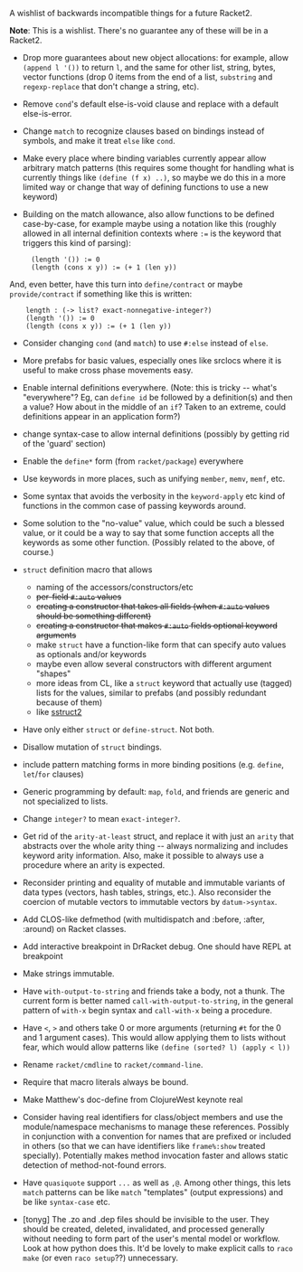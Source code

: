 A wishlist of backwards incompatible things for a future Racket2.

**Note**: This is a wishlist. There's no guarantee any of these will be in a Racket2.

* Drop more guarantees about new object allocations: for example, allow `(append l '())` to return `l`,
  and the same for other list, string, bytes, vector functions (drop 0 items from the end of a list,
  `substring` and `regexp-replace` that don't change a string, etc).

* Remove `cond`'s default else-is-void clause and replace with a default else-is-error.

* Change `match` to recognize clauses based on bindings instead of symbols, and make
  it treat `else` like `cond`.

* Make every place where binding variables currently appear allow arbitrary match patterns (this requires some thought for handling what is currently things like `(define (f x) ..)`, so maybe we do this in a more limited way or change that way of defining functions to use a new keyword)

* Building on the match allowance, also allow functions to be defined case-by-case, for example maybe using a notation like this (roughly allowed in all internal definition contexts where `:=` is the keyword that triggers this kind of parsing):

        (length '()) := 0
        (length (cons x y)) := (+ 1 (len y))

And, even better, have this turn into `define/contract` or maybe `provide/contract` if something like this is written:

        length : (-> list? exact-nonnegative-integer?)
        (length '()) := 0
        (length (cons x y)) := (+ 1 (len y))

* Consider changing `cond` (and `match`) to use `#:else` instead of `else`.

* More prefabs for basic values, especially ones like srclocs where it is useful to make cross phase
  movements easy.

* Enable internal definitions everywhere.  (Note: this is tricky -- what's "everywhere"?
  Eg, can `define id` be followed by a definition(s) and then a value?  How about in the middle
  of an `if`?  Taken to an extreme, could definitions appear in an application form?)

* change syntax-case to allow internal definitions (possibly by getting rid of the 'guard' section)

* Enable the `define*` form (from `racket/package`) everywhere

* Use keywords in more places, such as unifying `member`, `memv`, `memf`, etc.

* Some syntax that avoids the verbosity in the `keyword-apply` etc kind of functions in the common
  case of passing keywords around.

* Some solution to the "no-value" value, which could be such a blessed value, or it could be a way
  to say that some function accepts all the keywords as some other function.  (Possibly related to
  the above, of course.)

* `struct` definition macro that allows
  - naming of the accessors/constructors/etc
  - ~~per-field `#:auto` values~~
  - ~~creating a constructor that takes all fields (when `#:auto` values should be something different)~~
  - ~~creating a constructor that makes `#:auto` fields optional keyword arguments~~
  - make `struct` have a function-like form that can specify auto values as optionals and/or keywords
  - maybe even allow several constructors with different argument "shapes"
  - more ideas from CL, like a `struct` keyword that actually use (tagged) lists for the values,
    similar to prefabs (and possibly redundant because of them)
  - like [sstruct2](https://github.com/jeapostrophe/exp/blob/master/sstruct2.rkt)

* Have only either `struct` or `define-struct`. Not both.

* Disallow mutation of `struct` bindings.

* include pattern matching forms in more binding positions (e.g. `define`, `let`/`for` clauses)

* Generic programming by default: `map`, `fold`, and friends are generic and not specialized to lists.

* Change `integer?` to mean `exact-integer?`.

* Get rid of the `arity-at-least` struct, and replace it with just an `arity` that abstracts over the
  whole arity thing -- always normalizing and includes keyword arity information.  Also, make it possible
  to always use a procedure where an arity is expected.

* Reconsider printing and equality of mutable and immutable variants of data types (vectors,
  hash tables, strings, etc.). Also reconsider the coercion of mutable vectors to immutable
  vectors by `datum->syntax`.

* Add CLOS-like defmethod (with multidispatch and :before, :after, :around) on Racket classes.

* Add interactive breakpoint in DrRacket debug. One should have REPL at breakpoint

* Make strings immutable.

* Have `with-output-to-string` and friends take a body, not a thunk. The current form is better named `call-with-output-to-string`, in the general pattern of `with-x` begin syntax and `call-with-x` being a procedure.

* Have `<`, `>` and others take 0 or more arguments (returning `#t` for the 0 and 1 argument cases). This would allow applying them to lists without fear, which would allow patterns like `(define (sorted? l) (apply < l))`

* Rename `racket/cmdline` to `racket/command-line`.

* Require that macro literals always be bound.

* Make Matthew's doc-define from ClojureWest keynote real

* Consider having real identifiers for class/object members and use the module/namespace mechanisms to manage these references. Possibly in conjunction with a convention for names that are prefixed or included in others (so that we can have identifiers like `frame%:show` treated specially). Potentially makes method invocation faster and allows static detection of method-not-found errors.

* Have `quasiquote` support `...` as well as `,@`. Among other things, this lets `match` patterns can be like `match` "templates" (output expressions) and be like `syntax-case` etc.

* [tonyg] The .zo and .dep files should be invisible to the user. They should be created, deleted, invalidated, and processed generally without needing to form part of the user's mental model or workflow. Look at how python does this. It'd be lovely to make explicit calls to `raco make` (or even `raco setup`??) unnecessary.